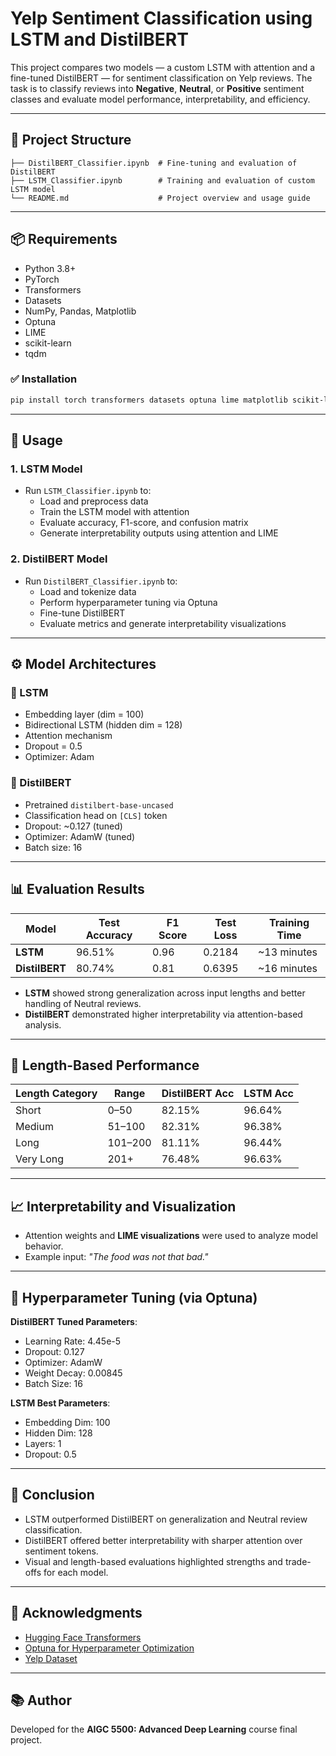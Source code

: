 # Yelp Sentiment Classification using LSTM and DistilBERT

This project compares two models — a custom LSTM with attention and a fine-tuned DistilBERT — for sentiment classification on Yelp reviews. The task is to classify reviews into **Negative**, **Neutral**, or **Positive** sentiment classes and evaluate model performance, interpretability, and efficiency.

---

## 📂 Project Structure

```
├── DistilBERT_Classifier.ipynb  # Fine-tuning and evaluation of DistilBERT
├── LSTM_Classifier.ipynb        # Training and evaluation of custom LSTM model
└── README.md                    # Project overview and usage guide
```

---

## 📦 Requirements

- Python 3.8+
- PyTorch
- Transformers
- Datasets
- NumPy, Pandas, Matplotlib
- Optuna
- LIME
- scikit-learn
- tqdm

### ✅ Installation

```bash
pip install torch transformers datasets optuna lime matplotlib scikit-learn tqdm
```

---

## 🚀 Usage

### 1. LSTM Model

- Run `LSTM_Classifier.ipynb` to:
  - Load and preprocess data
  - Train the LSTM model with attention
  - Evaluate accuracy, F1-score, and confusion matrix
  - Generate interpretability outputs using attention and LIME

### 2. DistilBERT Model

- Run `DistilBERT_Classifier.ipynb` to:
  - Load and tokenize data
  - Perform hyperparameter tuning via Optuna
  - Fine-tune DistilBERT
  - Evaluate metrics and generate interpretability visualizations

---

## ⚙️ Model Architectures

### 🧠 LSTM
- Embedding layer (dim = 100)
- Bidirectional LSTM (hidden dim = 128)
- Attention mechanism
- Dropout = 0.5
- Optimizer: Adam

### 🤖 DistilBERT
- Pretrained `distilbert-base-uncased`
- Classification head on `[CLS]` token
- Dropout: ~0.127 (tuned)
- Optimizer: AdamW (tuned)
- Batch size: 16

---

## 📊 Evaluation Results

| Model       | Test Accuracy | F1 Score | Test Loss | Training Time |
|-------------|---------------|----------|-----------|----------------|
| **LSTM**     | 96.51%        | 0.96     | 0.2184    | ~13 minutes     |
| **DistilBERT** | 80.74%     | 0.81     | 0.6395    | ~16 minutes     |

- **LSTM** showed strong generalization across input lengths and better handling of Neutral reviews.
- **DistilBERT** demonstrated higher interpretability via attention-based analysis.

---

## 🧪 Length-Based Performance

| Length Category | Range     | DistilBERT Acc | LSTM Acc |
|-----------------|-----------|----------------|----------|
| Short           | 0–50      | 82.15%         | 96.64%   |
| Medium          | 51–100    | 82.31%         | 96.38%   |
| Long            | 101–200   | 81.11%         | 96.44%   |
| Very Long       | 201+      | 76.48%         | 96.63%   |

---

## 📈 Interpretability and Visualization

- Attention weights and **LIME visualizations** were used to analyze model behavior.
- Example input: *"The food was not that bad."*

---

## 🔬 Hyperparameter Tuning (via Optuna)

**DistilBERT Tuned Parameters**:
- Learning Rate: 4.45e-5
- Dropout: 0.127
- Optimizer: AdamW
- Weight Decay: 0.00845
- Batch Size: 16

**LSTM Best Parameters**:
- Embedding Dim: 100
- Hidden Dim: 128
- Layers: 1
- Dropout: 0.5

---

## 📌 Conclusion

- LSTM outperformed DistilBERT on generalization and Neutral review classification.
- DistilBERT offered better interpretability with sharper attention over sentiment tokens.
- Visual and length-based evaluations highlighted strengths and trade-offs for each model.

---

## 📄 Acknowledgments

- [Hugging Face Transformers](https://huggingface.co/transformers/)
- [Optuna for Hyperparameter Optimization](https://optuna.org/)
- [Yelp Dataset](https://huggingface.co/datasets/Yelp)

---

## 📚 Author

Developed for the **AIGC 5500: Advanced Deep Learning** course final project.
